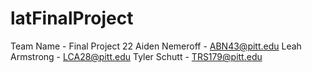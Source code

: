 # latFinalProject
Team Name - Final Project 22
Aiden Nemeroff - ABN43@pitt.edu
Leah Armstrong - LCA28@pitt.edu
Tyler Schutt - TRS179@pitt.edu